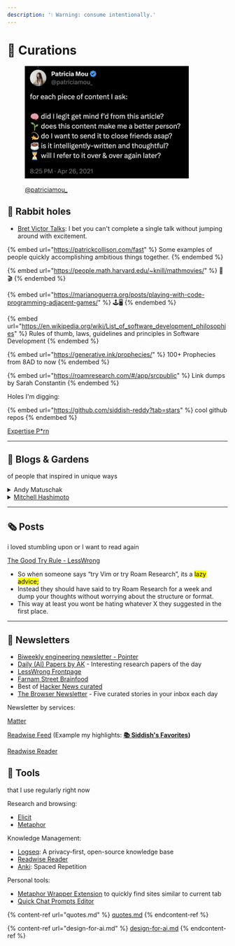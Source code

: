 ```yaml
---
description: '❕ Warning: consume intentionally.'
---
```


# 🍭 Curations

<figure><img src=".gitbook/assets/image (1).png" alt="" width="375"><figcaption><p><a href="https://twitter.com/patriciamou_">@patriciamou_</a></p></figcaption></figure>

## 🐇 Rabbit holes

* [Bret Victor Talks](https://vimeo.com/worrydream): I bet you can't complete a single talk without jumping around with excitement.

{% embed url="https://patrickcollison.com/fast" %}
Some examples of people quickly accomplishing ambitious things together.
{% endembed %}

{% embed url="https://people.math.harvard.edu/~knill/mathmovies/" %}
🍿🎬
{% endembed %}

{% embed url="https://marianoguerra.org/posts/playing-with-code-programming-adjacent-games/" %}
🕹️🖥️
{% endembed %}

{% embed url="https://en.wikipedia.org/wiki/List_of_software_development_philosophies" %}
Rules of thumb, laws, guidelines and principles in Software Development
{% endembed %}

{% embed url="https://generative.ink/prophecies/" %}
100+ Prophecies from 8AD to now
{% endembed %}

{% embed url="https://roamresearch.com/#/app/srcpublic" %}
Link dumps by Sarah Constantin
{% endembed %}

Holes I'm digging:&#x20;

{% embed url="https://github.com/siddish-reddy?tab=stars" %}
cool github repos
{% endembed %}

[Expertise P\*rn](https://youtube.com/playlist?list=PLqVGGZu3T3hMRic-8YdZ0FCNK5g1Tx-55\&si=81qTypwVGFdorXlF)

***

## 📒 Blogs & Gardens

of people that inspired in unique ways

<details>

<summary>Andy Matuschak</summary>

[How to write good prompts: using spaced repetition to create understanding](https://andymatuschak.org/prompts/)

(simply a must read)

[Premature scaling can stunt system iteration](https://notes.andymatuschak.org/About\_these\_notes?stackedNotes=zKKB5ENRahwftH96H7mijiu\&stackedNotes=zRHGYaDyQDBypztBaFYZgtR)

* Your goal is to answer fundamental questions about your system, not making the graphs go up.

there are dozens of good notes by him, this block should've been in [Broken link](broken-reference "mention")



</details>

<details>

<summary><a href="https://mitchellh.com/writing">Mitchell Hashimoto</a></summary>

[Contributing to Complex Projects](https://mitchellh.com/writing/contributing-to-complex-projects#step-4-read-and-reimplement-recent-commits)&#x20;

* Read and Reimplement Recent Commits

[My Approach to Building Large Technical Projects](https://mitchellh.com/writing/building-large-technical-projects)

* "I've learned that when I break down my large tasks in chunks that result in seeing tangible forward progress, I tend to finish my work and retain my excitement throughout the project."

</details>

***

## 🗞️ Posts

i loved stumbling upon or I want to read again

[The Good Try Rule - LessWrong](https://www.lesswrong.com/posts/MGWEztZY8GZ5im4x7/the-good-try-rule)

* So when someone says “try Vim or try Roam Research”, its a <mark style="background-color:yellow;">lazy advice;</mark>
* Instead they should have said to try Roam Research for a week and dump your thoughts without worrying about the structure or format.
* This way at least you wont be hating whatever X they suggested in the first place.

***

## 📰 Newsletters

* [Biweekly engineering newsletter - Pointer](https://www.pointer.io/)
* [Daily (AI) Papers by AK](https://huggingface.co/papers) - Interesting research papers of the day
* [LessWrong Frontpage](https://www.lesswrong.com/)
* [Farnam Street Brainfood](https://fs.blog/brain-food/)
* Best of [Hacker News curated](https://hackerbits.com/)
* [The Browser Newsletter](https://thebrowser.com/) - Five curated stories in your inbox each day

Newsletter by services:

[Matter](https://hq.getmatter.com/)

[Readwise Feed](https://readwise.io/) (Example my highlights: [**📚 Siddish's Favorites**](https://readwise.io/@siddish)**)**

[Readwise Reader](https://read.readwise.io/)



## 🔨 Tools

that I use regularly right now

Research and browsing:

* [Elicit](https://elicit.com/)
* [Metaphor](https://metaphor.systems/)

Knowledge Management:

* [Logseq](https://logseq.com/): A privacy-first, open-source knowledge base
* [Readwise Reader](https://readwise.io/read)
* [Anki](https://ankiweb.net/): Spaced Repetition

Personal tools:

* [Metaphor Wrapper Extension](https://github.com/siddish-reddy/metaphor-wrapper) to quickly find sites similar to current tab
* [Quick Chat Prompts Editor](https://workhack-playground-azure-35-0.static.hf.space/index.html)



{% content-ref url="quotes.md" %}
[quotes.md](quotes.md)
{% endcontent-ref %}

{% content-ref url="design-for-ai.md" %}
[design-for-ai.md](design-for-ai.md)
{% endcontent-ref %}
